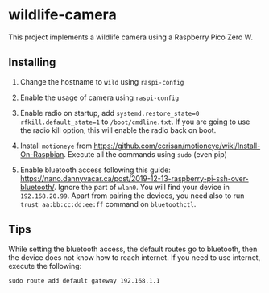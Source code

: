 # wildlife-camera

This project implements a wildlife camera using a Raspberry Pico Zero W.

## Installing

1. Change the hostname to `wild` using `raspi-config`

2. Enable the usage of camera using `raspi-config`

3. Enable radio on startup, add `systemd.restore_state=0 rfkill.default_state=1` to `/boot/cmdline.txt`. If you are
   going to use the radio kill option, this will enable the radio back on boot.

4. Install `motioneye` from https://github.com/ccrisan/motioneye/wiki/Install-On-Raspbian. Execute all the commands
   using `sudo` (even pip)

5. Enable bluetooth access following this
   guide: https://nano.dannyvacar.ca/post/2019-12-13-raspberry-pi-ssh-over-bluetooth/. Ignore the part of `wlan0`. You
   will find your device in `192.168.20.99`. Apart from pairing the devices, you need also to
   run `trust aa:bb:cc:dd:ee:ff` command on `bluetoothctl`.
   
## Tips

While setting the bluetooth access, the default routes go to bluetooth, then the device does not know how to reach internet.
If you need to use internet, execute the following:

```
sudo route add default gateway 192.168.1.1
```